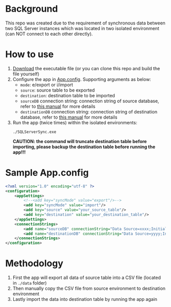 
# Background

This repo was created due to the requirement of synchronous data between two SQL Server instances which was located in two isolated environment (can NOT connect to each other directly).

# How to use

1. [Download](https://github.com/ZXS66/SQLServerSync/releases) the executable file (or you can clone this repo and build the file yourself)
2. Configure the app in [App.config](#Sample-App-config). Supporting arguments as below:
    - `mode`: e/export or i/import
    - `source`: source table to be exported
    - `destination`: destination table to be imported
    - `sourceDB` connection string: connection string of source database, refer to [this manual](https://www.connectionstrings.com/sql-server/) for more details
    - `destinationDB` connection string: connection string of destination database, refer to [this manual](https://www.connectionstrings.com/sql-server/) for more details
3. Run the app (twice times) within the isolated environments:
    ```
    ./SQLServerSync.exe
    ```
    **CAUTION: the command will truncate destination table before importing, please backup the destination table before running the app!!!**

# Sample App.config

```xml
<?xml version="1.0" encoding="utf-8" ?>
<configuration>
	<appSettings>
		<!--<add key="syncMode" value="export"/>-->
		<add key="syncMode" value="import"/>
		<add key="source" value="your_source_table"/>
		<add key="destination" value="your_destination_table"/>
	</appSettings>
	<connectionStrings>
		<add name="sourceDB" connectionString="Data Source=xxxx;Initial Catalog=your_source_db;user id=your_user_name;password=your_password"/>
		<add name="destinationDB" connectionString="Data Source=yyyy;Initial Catalog=your_destination_db;user id=your_user_name;password=your_password"/>
	</connectionStrings>
</configuration>
```

# Methodology

1. First the app will export all data of source table into a CSV file (located in `./data` folder)
2. Then manually copy the CSV file from source environment to destination environment
3. Lastly import the data into destination table by running the app again
